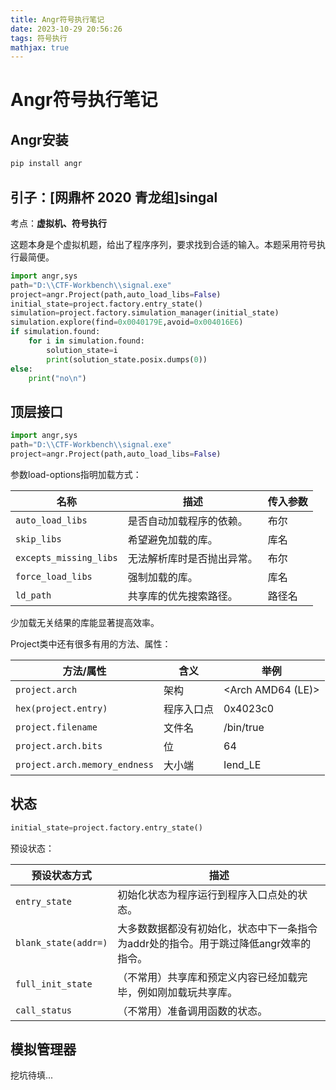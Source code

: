```yaml
---
title: Angr符号执行笔记
date: 2023-10-29 20:56:26
tags: 符号执行
mathjax: true
---
```


# Angr符号执行笔记

## Angr安装

```bash
pip install angr
```

## 引子：[网鼎杯 2020 青龙组]singal

考点：**虚拟机、符号执行**

这题本身是个虚拟机题，给出了程序序列，要求找到合适的输入。本题采用符号执行最简便。

```python
import angr,sys
path="D:\\CTF-Workbench\\signal.exe"
project=angr.Project(path,auto_load_libs=False)
initial_state=project.factory.entry_state()
simulation=project.factory.simulation_manager(initial_state)
simulation.explore(find=0x0040179E,avoid=0x004016E6)
if simulation.found:
    for i in simulation.found:
        solution_state=i
        print(solution_state.posix.dumps(0))
else:
    print("no\n")
```

## 顶层接口

```python
import angr,sys
path="D:\\CTF-Workbench\\signal.exe"
project=angr.Project(path,auto_load_libs=False)
```

参数load-options指明加载方式：

| 名称                   | 描述                       | 传入参数 |
| ---------------------- | -------------------------- | -------- |
| `auto_load_libs`       | 是否自动加载程序的依赖。   | 布尔     |
| `skip_libs`            | 希望避免加载的库。         | 库名     |
| `excepts_missing_libs` | 无法解析库时是否抛出异常。 | 布尔     |
| `force_load_libs`      | 强制加载的库。             | 库名     |
| `ld_path`              | 共享库的优先搜索路径。     | 路径名   |

少加载无关结果的库能显著提高效率。

Project类中还有很多有用的方法、属性：

| 方法/属性                     | 含义       | 举例              |
| ----------------------------- | ---------- | ----------------- |
| `project.arch`                | 架构       | <Arch AMD64 (LE)> |
| `hex(project.entry)`          | 程序入口点 | 0x4023c0          |
| `project.filename`            | 文件名     | /bin/true         |
| `project.arch.bits`           | 位         | 64                |
| `project.arch.memory_endness` | 大小端     | Iend_LE           |

## 状态

```python
initial_state=project.factory.entry_state()
```

预设状态：

| 预设状态方式         | 描述                                                         |
| -------------------- | ------------------------------------------------------------ |
| `entry_state`        | 初始化状态为程序运行到程序入口点处的状态。                   |
| `blank_state(addr=)` | 大多数数据都没有初始化，状态中下一条指令为addr处的指令。用于跳过降低angr效率的指令。 |
| `full_init_state`    | （不常用）共享库和预定义内容已经加载完毕，例如刚加载玩共享库。 |
| `call_status`        | （不常用）准备调用函数的状态。                               |

## 模拟管理器

挖坑待填...
